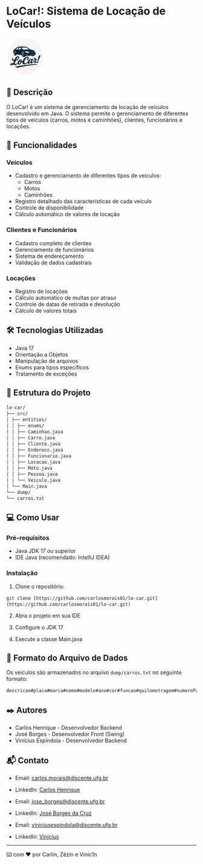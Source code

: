 # LoCar!: Sistema de Locação de Veículos

<img src="src/images/logo.png" width="100" alt="Logo" />

## 📝 Descrição
O LoCar! é um sistema de gerenciamento de locação de veículos desenvolvido em Java. O sistema permite o gerenciamento de diferentes tipos de veículos (carros, motos e caminhões), clientes, funcionários e locações.

## 🚗 Funcionalidades

### Veículos
- Cadastro e gerenciamento de diferentes tipos de veículos:
  - Carros
  - Motos
  - Caminhões
- Registro detalhado das características de cada veículo
- Controle de disponibilidade
- Cálculo automático de valores de locação

### Clientes e Funcionários
- Cadastro completo de clientes
- Gerenciamento de funcionários
- Sistema de endereçamento
- Validação de dados cadastrais

### Locações
- Registro de locações
- Cálculo automático de multas por atraso
- Controle de datas de retirada e devolução
- Cálculo de valores totais

## 🛠️ Tecnologias Utilizadas
- Java 17
- Orientação a Objetos
- Manipulação de arquivos
- Enums para tipos específicos
- Tratamento de exceções

## 📁 Estrutura do Projeto
```
lo-car/ 
├── src/  
│ ├── entities/ 
│ │ ├── enums/ 
│ │ ├── Caminhao.java 
│ │ ├── Carro.java 
│ │ ├── Cliente.java 
│ │ ├── Endereco.java 
│ │ ├── Funcionario.java 
│ │ ├── Locacao.java 
│ │ ├── Moto.java 
│ │ ├── Pessoa.java 
│ │ └── Veiculo.java 
│ └── Main.java 
└── dump/ 
└── carros.txt
``` 

## 💻 Como Usar

### Pré-requisitos
- Java JDK 17 ou superior
- IDE Java (recomendado: IntelliJ IDEA)

### Instalação
1. Clone o repositório:
```
git clone [https://github.com/carlosmorais01/lo-car.git](https://github.com/carlosmorais01/lo-car.git)
``` 

2. Abra o projeto em sua IDE

3. Configure o JDK 17

4. Execute a classe Main.java

## 📄 Formato do Arquivo de Dados
Os veículos são armazenados no arquivo `dump/carros.txt` no seguinte formato:
```
descricao#placa#marca#nome#modelo#ano#cor#funcao#quilometragem#numeroPassageiros#consumo#velocidadeMax#automatico#combustivel#tracao#assentos#airBag#caminhoFoto#potencia#vidroEletrico#arCondicionado#multimidia#usb#vidroFume#peso#engate#direcaoHidraulica#valorDiario#portas#aerofolio
```

## ✒️ Autores
- Carlos Henrique - Desenvolvedor Backend
- José Borges - Desenvolvedor Front (Swing)
- Vinícius Espíndola - Desenvolvedor Backend

## 📬 Contato
- Email: carlos.morais@discente.ufg.br
- LinkedIn: [Carlos Henrique](https://www.linkedin.com/in/carlos-henrique-alves-morais/)


- Email: jose_borges@discente.ufg.br
- LinkedIn: [José Borges da Cruz](https://www.linkedin.com/in/www.linkedin.com/in/josé-borges-da-cruz-3a7284369/)


- Email: viniciusespindola@discente.ufg.br
- LinkedIn: [Vinícius](www.linkedin.com/in/viniciusespindola1011)

---
⌨️ com ❤️ por Carlin, Zézin e Vinic1n